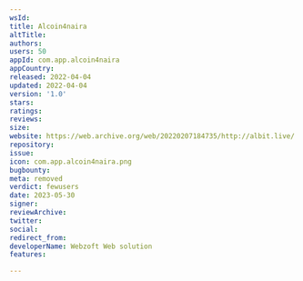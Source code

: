 ```yaml
---
wsId: 
title: Alcoin4naira
altTitle: 
authors: 
users: 50
appId: com.app.alcoin4naira
appCountry: 
released: 2022-04-04
updated: 2022-04-04
version: '1.0'
stars: 
ratings: 
reviews: 
size: 
website: https://web.archive.org/web/20220207184735/http://albit.live/
repository: 
issue: 
icon: com.app.alcoin4naira.png
bugbounty: 
meta: removed
verdict: fewusers
date: 2023-05-30
signer: 
reviewArchive: 
twitter: 
social: 
redirect_from: 
developerName: Webzoft Web solution
features: 

---
```


